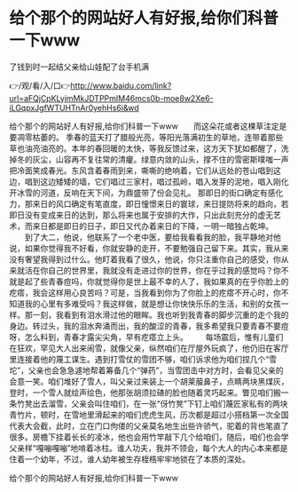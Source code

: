 # 给个那个的网站好人有好报,给你们科普一下www
了钱到时一起结父亲给山娃配了台手机满

👉/观/看/入/口👉http://www.baidu.com/link?url=aFQjCpKLyjmMkJDTPPmIM46mcs0b-moe8w2Xe6-iLGqpxJgfWTUHTnAr0yehHs6i&wd

给个那个的网站好人有好报,给你们科普一下www　　而这朵花或者这棵草注定是要凋零枯萎的。
季春的蓝天打了腊般光亮，等阳光落满初生的草地，连带着那些草也油亮油亮的。本年的春回暖的太快，等我反馈过来，这方天下犹如都醒了，洗掉冬的灰尘，山容再不复往常的清癯。绿意内敛的山头，撑不住的雪密斯噗嗤一声把冷面笑成春光。东风含着春雨到来，嘶嘶的绝响着，它们从远处的苍山唱到这边，唱到这边矮矮的墙，它们唱过三家村，唱过孤岭，唱入发芽的泥地，唱入刚化开冰雪的河道，反响在天下间，为鼎盛带了份会见礼。
那即日的街口确定有感化力，那来日的风口确定有笔直度，即日憧憬来日的寰球，来日提防将来的趋向，若即日没有变成来日的达到，那么将来也属于安排的大作，只出此刻充分的虚无艺术，而来日都是即日的日子，即日又代办着来日的下降，一明一暗独占乾坤。
　　到了大二，他说，他联系了一个老中医，要给我看看我的脸，我平静地对他说，如果你觉得我不好看，你就安静的走开，不要勉强自己留下来。其实，我从来没有奢望我得到过什么。他盯着我看了很久，他说，你只注重你自己的感受，你从来就活在你自己的世界里，我就没有走进过你的世界，你在乎过我的感觉吗？你不就是起了些青春痘吗，你就觉得你是世上最不幸的人了，我如果真的在乎你脸上的疙瘩，我会这样用心良苦吗？可是，当我看到你为了你脸上的疙瘩不开心时，你不知道我的心里有多难受吗？我这样做，就是想让你快快乐乐的生活，和别的女孩一样。那一刻，我看到有泪水滑过他的眼眸。我也听到我青春的脚步沉重的走个我的身边。转过头，我的泪水奔涌而出，我的酸涩的青春，我多希望我只要青春不要痘呀，怎么料到，青春才露尖尖角，早有疙瘩立上头。
　　每场震后，惟有儿童们在狂欢，罕见大人出来闹雪，就像父亲，纵然咱们在厅屋外玩疯了，他仍旧在客厅里连接着他的蔑工谋生。遇到打雪仗的雪团不够，咱们诉求他为咱们捏几个“雪坨”，父亲也会急急遽地帮着筹备几个“弹药”，当雪团击中对方时，会看见父亲的会意一笑。咱们堆好了雪人，叫父亲过来装上一个胡莱菔鼻子，点睛两块黑煤灰，登时，一个雪人就绘声绘色，他那张胡须拉碴的脸也随着灵巧起来。瞥见咱们搬一条竹凳出去溜雪，父亲会叫住咱们，在一张“伢竹凳”下钉上咱们蔑匠家私有的两块青竹片，顿时，在雪地里滑起来的咱们虎虎生风，历次都是超过小搭档第一次全国代表大会截，此时，立在门口佝偻的父亲莫名地生出些许骄气，驼着的背也笔直了很多。房檐下挂着长长的凌冰，他也会用竹竿敲下几个给咱们，随后，咱们也会学父亲样“嘎嘣嘎嘣”地啃着冰柱。谁人功夫，我并不领会，每个大人的内心本来都是住着一个幼年，不过，谁人幼年被生存桎梏牢牢地锁在了本质的深处。

给个那个的网站好人有好报,给你们科普一下www
